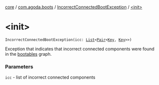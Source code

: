 [core](../../index.md) / [com.agoda.boots](../index.md) / [IncorrectConnectedBootException](index.md) / [&lt;init&gt;](./-init-.md)

# &lt;init&gt;

`IncorrectConnectedBootException(icc: `[`List`](https://kotlinlang.org/api/latest/jvm/stdlib/kotlin.collections/-list/index.html)`<`[`Pair`](https://kotlinlang.org/api/latest/jvm/stdlib/kotlin/-pair/index.html)`<`[`Key`](../-key/index.md)`, `[`Key`](../-key/index.md)`>>)`

Exception that indicates that incorrect connected components were found in
the [bootables](../-bootable/index.md) graph.

### Parameters

`icc` - list of incorrect connected components